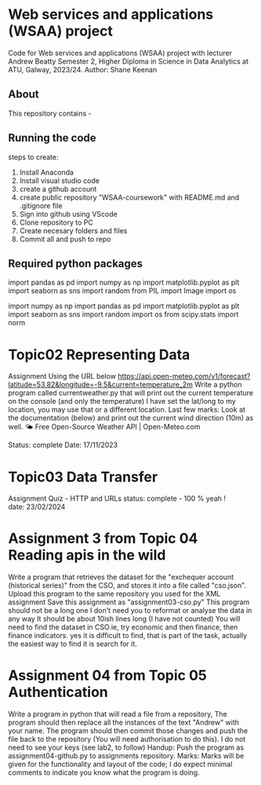 
# Web services and applications (WSAA) project 
Code for Web services and applications (WSAA) project with lecturer Andrew Beatty 
Semester 2, Higher Diploma in Science in Data Analytics at ATU, Galway, 2023/24. 
Author: Shane Keenan 


## About 

This repository contains  - 





## Running the code 

steps to create:  

1. Install Anaconda 
2. Install visual studio code 
3. create a github account 
4. create public repository "WSAA-coursework" with README.md and .gitignore file
5. Sign into github using VScode 
6. Clone repository to PC 
7. Create necesary folders and files
8. Commit all and push to repo 

## Required python packages

import pandas as pd
import numpy as np
import matplotlib.pyplot as plt
import seaborn as sns
import random 
from PIL import Image
import os

import numpy as np 
import pandas as pd 
import matplotlib.pyplot as plt 
import seaborn as sns 
import random 
import os
from scipy.stats import norm





















# Topic02 Representing Data

Assignment
Using the URL below
https://api.open-meteo.com/v1/forecast?latitude=53.82&longitude=-9.5&current=temperature_2m
Write a python program called currentweather.py that will print out the current temperature on the console (and only the temperature)
I have set the lat/long to my location, you may use that or a different location.
Last few marks:
Look at the documentation (below) and print out the current wind direction (10m) as well.
🌤️ Free Open-Source Weather API | Open-Meteo.com

Status: complete 
Date: 17/11/2023


# Topic03 Data Transfer

Assignment 
Quiz - HTTP and URLs 
status: complete - 100 % yeah !  
date: 23/02/2024


# Assignment 3 from Topic 04 Reading apis in the wild

Write a program that retrieves the dataset for the "exchequer account (historical series)" from the CSO, and stores it into a file called "cso.json".
Upload this program to the same repository you used for the XML assignment
Save this assignment as "assignment03-cso.py"
This program should not be a long one
I don't need you to reformat or analyse the data in any way
It should be about 10ish lines long (I have not counted)
You will need to find the dataset in CSO.ie, try economic and then finance, then finance indicators. yes it is difficult to find, that is part of the task, actually the easiest way to find it is search for it.



# Assignment 04 from Topic 05 Authentication

Write a program in python that will read a file from a repository, 
The program should then replace all the instances of the text "Andrew" with your name. 
The program should then commit those changes and push the file back to the repository (You will need authorisation to do this).
I do not need to see your keys (see lab2, to follow)
Handup: Push the program as assignment04-github.py to assignments repository.
Marks: Marks will be given for the functionality and layout of the code; I do expect minimal comments to indicate you know what the program is doing.



